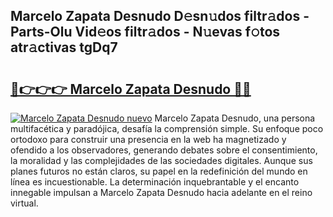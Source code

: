 ## Marcelo Zapata Desnudo D𝚎sn𝚞dos filtr𝚊dos - Parts-Olu Vid𝚎os filtr𝚊dos - N𝚞evas f𝚘tos atr𝚊ctivas tgDq7

# <h2><a href="http://mbde8z.tromn.icu/?c=Marcelo+Zapata+Desnudo">🔗👉👉👉 Marcelo Zapata Desnudo 🔗🔗</a></h2>

[![Marcelo Zapata Desnudo nuevo](https://i.imgur.com/pEAQMta.gif)](http://mbde8z.tromn.icu/?c=Marcelo+Zapata+Desnudo)
Marcelo Zapata Desnudo, una persona multifacética y paradójica, desafía la comprensión simple. Su enfoque poco ortodoxo para construir una presencia en la web ha magnetizado y ofendido a los observadores, generando debates sobre el consentimiento, la moralidad y las complejidades de las sociedades digitales. Aunque sus planes futuros no están claros, su papel en la redefinición del mundo en línea es incuestionable. La determinación inquebrantable y el encanto innegable impulsan a Marcelo Zapata Desnudo hacia adelante en el reino virtual.
